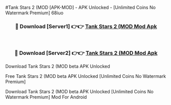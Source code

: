 #Tank Stars 2 (MOD [APK-MOD] - APK Unlocked - [Unlimited Coins No Watermark Premium] 68iuo



<div align="center">

<h3>🔴 Download [Server1] 👉👉 <a href="https://momento.my/?title=Tank_Stars_2_(MOD">Tank Stars 2 (MOD Mod Apk</a></h3><br>

<h3>🔴 Download [Server2] 👉👉 <a href="https://momento.my/?title=Tank_Stars_2_(MOD">Tank Stars 2 (MOD Mod Apk</a></h3>
</div>



Download Tank Stars 2 (MOD beta APK Unlocked

Free Tank Stars 2 (MOD beta APK Unlocked [Unlimited Coins No Watermark Premium]

Download Tank Stars 2 (MOD beta APK Unlocked [Unlimited Coins No Watermark Premium] Mod For Android
